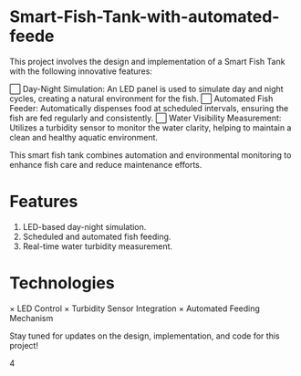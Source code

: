 ﻿# Smart-Fish-Tank-with-automated-feede

This project involves the design and implementation of a Smart Fish Tank with the following innovative features:

  ⬜ Day-Night Simulation: An LED panel is used to simulate day and night cycles, creating a natural environment for the fish.
  ⬜ Automated Fish Feeder: Automatically dispenses food at scheduled intervals, ensuring the fish are fed regularly and consistently.
  ⬜ Water Visibility Measurement: Utilizes a turbidity sensor to monitor the water clarity, helping to maintain a clean and healthy aquatic environment.

This smart fish tank combines automation and environmental monitoring to enhance fish care and reduce maintenance efforts.

# Features
  1. LED-based day-night simulation.
  2. Scheduled and automated fish feeding.
  3. Real-time water turbidity measurement.

  # Technologies
  × LED Control
  × Turbidity Sensor Integration
  × Automated Feeding Mechanism
  
Stay tuned for updates on the design, implementation, and code for this project!

4
